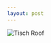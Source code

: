 ```yaml
---
layout: post
---
```


![Tisch Roof](https://cdn.rawgit.com/Ryan-Sheehan/bad-design-presentation/31520f48/images/roof_door.jpg)